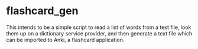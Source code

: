 flashcard_gen
=============

This intends to be a simple script to read a list of words from a text file, look them up on a dictionary service provider, and then generate a text file which can be imported to Anki, a flashcard application.
